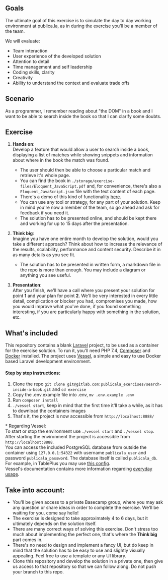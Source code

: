 ## Goals
The ultimate goal of this exercise is to simulate the day to day working environment at publica.la, as in during the exercise you'll be a member of the team.

We will evaluate:
- Team interaction
- User experience of the developed solution
- Attention to detail
- Time management and self leadership
- Coding skills, clarity
- Creativity
- Ability to understand the context and evaluate trade offs

## Scenario
As a programmer, I remember reading about "the DOM" in a book and I want to be able to search inside the book so that I can clarify some doubts.

## Exercise

1. **Hands on**:  
Develop a feature that would allow a user to search inside a book, displaying a list of matches while showing snippets and information about where in the book the match was found.
    - The user should then be able to choose a particular match and retrieve it's whole page.
    - You can find the book in `./storage/exercise-files/Eloquent_JavaScript.pdf` and, for convenience, there's also a `Eloquent_JavaScript.json` file with the text content of each page.
    - There's a demo of this kind of functionality [here](https://alephdigital.publica.la/reader/eloquent-javascript).
    - You can use any tool or strategy, for any part of your solution. Keep in mind you're now a member of the team, so go ahead and ask for feedback if you need it.
    - The solution has to be presented online, and should be kept there and working for up to 15 days after the presentation.

2. **Think big**:  
Imagine you have one entire month to develop the solution, would you take a different approach? Think about how to increase the relevance of the results, scalability, performance and content security. Describe it in as many details as you see fit.
    - The solution has to be presented in written form, a markdown file in the repo is more than enough. You may include a diagram or anything you see useful.

3. **Presentation**:  
After you finish, we'll have a call where you present your solution for point **1** and your plan for point **2**. We'll be very interested in every little detail, complication or blocker you had, compromises you made, how you would improve what you've done, if you found something interesting, if you are particularly happy with something in the solution, etc.

## What's included
This repository contains a blank [Laravel](https://laravel.com) project, to be used as a container for the exercise solution. To run it, you'll need PHP 7.4, [Composer](https://getcomposer.org/) and [Docker](https://www.docker.com/products/docker-desktop) installed.
The project uses [Vessel](https://vessel.shippingdocker.com/), a simple and easy to use Docker based Laravel development environment.

#### Step by step instructions:
1. Clone the repo `git clone git@gitlab.com:publicala_exercises/search-inside-a-book.git` and `cd exercise`
2. Copy the .env.example file into .env, `mv .env.example .env`
3. Run `composer install`
4. `./vessel start`, keep in mind that the first time it'll take a while, as it has to download the containers images
5. That's it, the project is now accessible from `http://localhost:8888/`

\* Regarding Vessel:  
To start or stop the environment use `./vessel start` and `./vessel stop`.  
After starting the environment the project is accessible from `http://localhost:8888`.  
You can access the included PostgreSQL database from outside the container using `127.0.0.1:54322` with username `publicala_user` and password `publicala_password`. The database itself is called `publicala_db`. For example, in TablePlus you may use [this config](PostgreSQL_config_example.png).  
Vessel's documentation contains more information regarding [everyday usage](https://vessel.shippingdocker.com/docs/everyday-usage/).

## Take into account:
- You'll be given access to a private Basecamp group, where you may ask any question or share ideas in order to complete the exercise. We'll be waiting for you, come say hello!
- The exercise is designed to take approximately 4 to 6 days, but it ultimately depends on the solution itself.
- There are many correct ways of solving this exercise. Don't stress too much about implementing the perfect one, that's where the **Think big** part comes in.
- There's no need to design and implement a fancy UI, but do keep in mind that the solution has to be easy to use and slightly visually appealing. Feel free to use a template or any UI library.
- Clone this repository and develop the solution in a private one, then give us access to that repository so that we can follow along. Do not push your branch to this repo.
